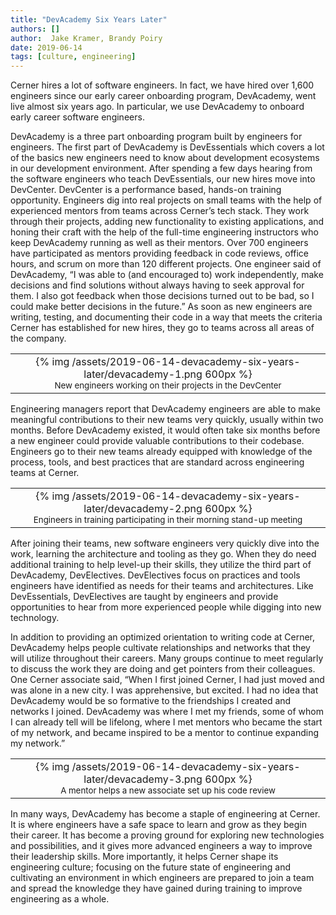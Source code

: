 ```yaml
---
title: "DevAcademy Six Years Later"
authors: []
author:  Jake Kramer, Brandy Poiry
date: 2019-06-14
tags: [culture, engineering]
---
```


Cerner hires a lot of software engineers.  In fact, we have hired over 1,600 engineers since our early career onboarding program, DevAcademy, went live almost six years ago.  In particular, we use DevAcademy to onboard early career software engineers.  

DevAcademy is a three part onboarding program built by engineers for engineers.  The first part of DevAcademy is DevEssentials which covers a lot of the basics new engineers need to know about development ecosystems in our development environment.  After spending a few days hearing from the software engineers who teach DevEssentials, our new hires move into DevCenter.  DevCenter is a performance based, hands-on training opportunity.  Engineers dig into real projects on small teams with the help of experienced mentors from teams across Cerner’s tech stack.  They work through their projects, adding new functionality to existing applications, and honing their craft with the help of the full-time engineering instructors who keep DevAcademy running as well as their mentors.  Over 700 engineers have participated as mentors providing feedback in code reviews, office hours, and scrum on more than 120 different projects.  One engineer said of DevAcademy, “I was able to (and encouraged to) work independently, make decisions and find solutions without always having to seek approval for them. I also got feedback when those decisions turned out to be bad, so I could make better decisions in the future.”  As soon as new engineers are writing, testing, and documenting their code in a way that meets the criteria Cerner has established for new hires, they go to teams across all areas of the company.

<div align="center">
  <table>
    <tr>
      <td align="center">
        {% img /assets/2019-06-14-devacademy-six-years-later/devacademy-1.png 600px %}<br>
        <sub>New engineers working on their projects in the DevCenter</sub>
      </td>
    </tr>
  </table>
</div>

Engineering managers report that DevAcademy engineers are able to make meaningful contributions to their new teams very quickly, usually within two months. Before DevAcademy existed, it would often take six months before a new engineer could provide valuable contributions to their codebase. Engineers go to their new teams already equipped with knowledge of the process, tools, and best practices that are standard across engineering teams at Cerner.

<div align="center">
  <table>
    <tr>
      <td align="center">
        {% img /assets/2019-06-14-devacademy-six-years-later/devacademy-2.png 600px %}<br>
        <sub>Engineers in training participating in their morning stand-up meeting</sub>
      </td>
    </tr>
  </table>
</div>


After joining their teams, new software engineers very quickly dive into the work, learning the architecture and tooling as they go.  When they do need additional training to help level-up their skills, they utilize the third part of DevAcademy, DevElectives.  DevElectives focus on practices and tools engineers have identified as needs for their teams and architectures.  Like DevEssentials, DevElectives are taught by engineers and provide opportunities to hear from more experienced people while digging into new technology.

In addition to providing an optimized orientation to writing code at Cerner, DevAcademy helps people cultivate relationships and networks that they will utilize throughout their careers.  Many groups continue to meet regularly to discuss the work they are doing and get pointers from their colleagues.  One Cerner associate said, “When I first joined Cerner, I had just moved and was alone in a new city. I was apprehensive, but excited. I had no idea that DevAcademy would be so formative to the friendships I created and networks I joined. DevAcademy was where I met my friends, some of whom I can already tell will be lifelong, where I met mentors who became the start of my network, and became inspired to be a mentor to continue expanding my network.”

<div align="center">
  <table>
    <tr>
      <td align="center">
        {% img /assets/2019-06-14-devacademy-six-years-later/devacademy-3.png 600px %}<br>
        <sub>A mentor helps a new associate set up his code review</sub>
      </td>
    </tr>
  </table>
</div>

In many ways, DevAcademy has become a staple of engineering at Cerner.  It is where engineers have a safe space to learn and grow as they begin their career.  It has become a proving ground for exploring new technologies and possibilities, and it gives more advanced engineers a way to improve their leadership skills.  More importantly, it helps Cerner shape its engineering culture; focusing on the future state of engineering and cultivating an environment in which engineers are prepared to join a team and spread the knowledge they have gained during training to improve engineering as a whole.
